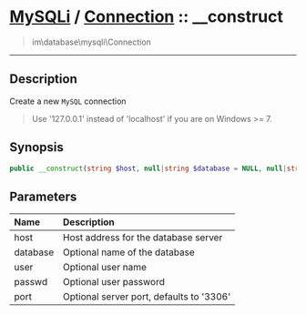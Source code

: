 # [MySQLi](mysql.md) / [Connection](mysql-Connection.md) :: __construct
 > im\database\mysqli\Connection
____

## Description
Create a new `MySQL` connection

 > Use '127.0.0.1' instead of 'localhost' if you are on Windows >= 7.  

## Synopsis
```php
public __construct(string $host, null|string $database = NULL, null|string $user = NULL, null|string $passwd = NULL, int $port = 3306)
```

## Parameters
| Name | Description |
| :--- | :---------- |
| host | Host address for the database server |
| database | Optional name of the database |
| user | Optional user name |
| passwd | Optional user password |
| port | Optional server port, defaults to '3306' |

